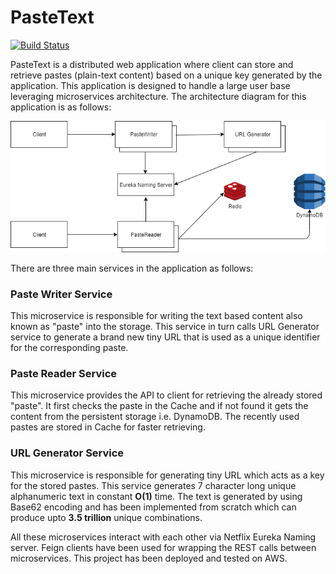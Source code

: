 # PasteText

[![Build Status](https://travis-ci.org/joemccann/dillinger.svg?branch=master)](https://travis-ci.org/joemccann/dillinger)

PasteText is a distributed web application where client can store and retrieve pastes (plain-text content) based on a unique key generated by the application. This application is designed to handle a large user base leveraging microservices architecture. The architecture diagram for this application is as follows:

<p align="center"> 
	<img src="resources/images/sysDesign.png">
</p>

There are three main services in the application as follows:

### Paste Writer Service
This microservice is responsible for writing the text based content also known as "paste" into the storage. This service in turn calls URL Generator service to generate a brand new tiny URL that is used as a unique identifier for the corresponding paste.

### Paste Reader Service
This microservice provides the API to client for retrieving the already stored "paste". It first checks the paste in the Cache and if not found it gets the content from the persistent storage i.e. DynamoDB. The recently used pastes are stored in Cache for faster retrieving.

### URL Generator Service
This microservice is responsible for generating tiny URL which acts as a key for the stored pastes. This service generates 7 character long unique alphanumeric text in constant **O(1)** time. The text is generated by using Base62 encoding and has been implemented from scratch which can produce upto **3.5 trillion** unique combinations.

All these microservices interact with each other via Netflix Eureka Naming server. Feign clients have been used for wrapping the REST calls between microservices. This project has been deployed and tested on AWS.